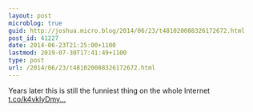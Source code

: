 ```yaml
---
layout: post
microblog: true
guid: http://joshua.micro.blog/2014/06/23/t481020088326172672.html
post_id: 41227
date: 2014-06-23T21:25:00+1100
lastmod: 2019-07-30T17:41:49+1100
type: post
url: /2014/06/23/t481020088326172672.html
---
```

Years later this is still the funniest thing on the whole Internet [t.co/k4vklyDmy...](http://t.co/k4vklyDmyz)
